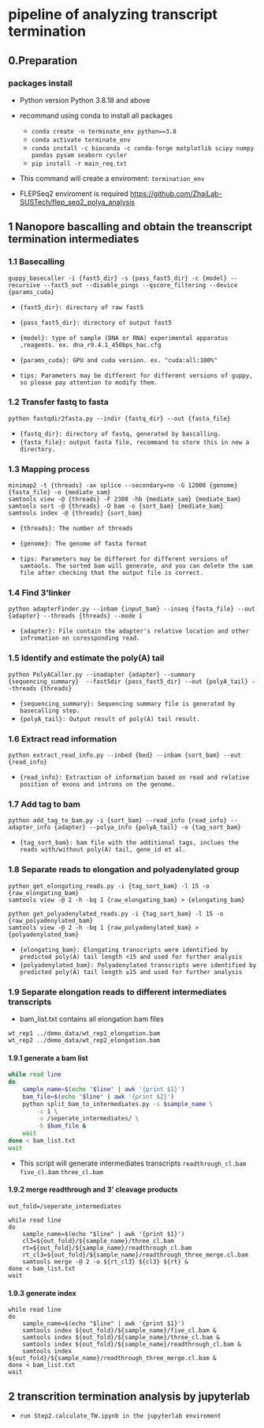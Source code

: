 # pipeline of analyzing transcript termination 

## 0.Preparation
### packages install

- Python version
Python 3.8.18 and above


- recommand using conda to install all packages

  - `conda create -n terminate_env python==3.8`
  - `conda activate terminate_env`
  - `conda install -c bioconda -c conda-forge matplotlib scipy numpy pandas pysam seaborn cycler` 
  - `pip install -r main_req.txt`



- This command will create a enviroment: `termination_env`
- FLEPSeq2 enviroment is required
  https://github.com/ZhaiLab-SUSTech/flep_seq2_polya_analysis

## 1 Nanopore bascalling and obtain the treanscript termination intermediates

### 1.1 Basecalling
```shell
guppy_basecaller -i {fast5_dir} -s {pass_fast5_dir} -c {model} --recursive --fast5_out --disable_pings --qscore_filtering --device {params_cuda}
```

- `{fast5_dir}: directory of raw fast5`
- `{pass_fast5_dir}: directory of output fast5`
- `{model}: type of sample (DNA or RNA) experimental apparatus ,reagents. ex. dna_r9.4.1_450bps_hac.cfg`
- `{params_cuda}: GPU and cuda version. ex. "cuda:all:100%"`

- `tips: Parameters may be different for different versions of guppy, so please pay attention to modify them.`



### 1.2 Transfer fastq to fasta
```shell
python fastqdir2fasta.py --indir {fastq_dir} --out {fasta_file}
```

- `{fastq_dir}: directory of fastq, generated by bascalling.`
- `{fasta_file}: output fasta file, recommand to store this in new a directory.`



### 1.3 Mapping process
```shell
minimap2 -t {threads} -ax splice --secondary=no -G 12000 {genome} {fasta_file} -o {mediate_sam}
samtools view -@ {threads} -F 2308 -hb {mediate_sam} {mediate_bam}
samtools sort -@ {threads} -O bam -o {sort_bam} {mediate_bam}
samtools index -@ {threads} {sort_bam}
```

- `{threads}: The number of threads`
- `{genome}: The genome of fasta format`

- `tips: Parameters may be different for different versions of samtools. The sorted bam will generate, and you can delete the sam file after checking that the output file is correct.`



### 1.4 Find 3'linker
```shell
python adapterFinder.py --inbam {input_bam} --inseq {fasta_file} --out {adapter} --threads {threads} --mode 1
```

- `{adapter}: File contain the adapter's relative location and other infromation on coressponding read.`



### 1.5 Identify and estimate the poly(A) tail
```shell
python PolyACaller.py --inadapter {adapter} --summary {sequencing_summary}  --fast5dir {pass_fast5_dir} --out {polyA_tail} --threads {threads}
```

- `{sequencing_summary}: Sequencing summary file is generated by basecalling step.`
- `{polyA_tail}: Output result of poly(A) tail result.`



### 1.6 Extract read information
```shell
python extract_read_info.py --inbed {bed} --inbam {sort_bam} --out {read_info}
```

- `{read_info}: Extraction of information based on read and relative position of exons and introns on the genome.`



### 1.7 Add tag to bam
```shell
python add_tag_to_bam.py -i {sort_bam} --read_info {read_info} --adapter_info {adapter} --polya_info {polyA_tail} -o {tag_sort_bam}
```

- `{tag_sort_bam}: bam file with the additional tags, inclues the reads with/without poly(A) tail, gene_id et al.`



### 1.8 Separate reads to elongation and polyadenylated group
```shell
python get_elongating_reads.py -i {tag_sort_bam} -l 15 -o {raw_elongating_bam}
samtools view -@ 2 -h -bq 1 {raw_elongating_bam} > {elongating_bam}

python get_polyadenylated_reads.py -i {tag_sort_bam} -l 15 -o {raw_polyadenylated_bam}
samtools view -@ 2 -h -bq 1 {raw_polyadenylated_bam} > {polyadenylated_bam}
```

- `{elongating_bam}: Elongating transcripts were identified by predicted poly(A) tail length <15 and used for further analysis`
- `{polyadenylated_bam}: Polyadenylated transcripts were identified by predicted poly(A) tail length ≥15 and used for further analysis`



### 1.9 Separate elongation reads to different intermediates transcripts

- bam_list.txt contains all elongation bam files

```text
wt_rep1 ../demo_data/wt_rep1_elongation.bam
wt_rep2 ../demo_data/wt_rep2_elongation.bam
```

#### 1.9.1 generate a bam list
```sh
while read line
do
    sample_name=$(echo "$line" | awk '{print $1}')
    bam_file=$(echo "$line" | awk '{print $2}')
    python split_bam_to_intermediates.py -s $sample_name \
        -c 1 \
        -o /seperate_intermediates/ \
        -b $bam_file &
    wait
done < bam_list.txt
wait 
```
- This script will generate intermediates transcripts
    `readthrough_cl.bam`
    `five_cl.bam`
    `three_cl.bam`

#### 1.9.2 merge readthrough and 3' cleavage products

```shell
out_fold=/seperate_intermediates

while read line
do
    sample_name=$(echo "$line" | awk '{print $1}')
    cl3=${out_fold}/${sample_name}/three_cl.bam
    rt=${out_fold}/${sample_name}/readthrough_cl.bam
    rt_cl3=${out_fold}/${sample_name}/readthrough_three_merge.cl.bam
    samtools merge -@ 2 -o ${rt_cl3} ${cl3} ${rt} &
done < bam_list.txt
wait
```

#### 1.9.3 generate index

```shell
while read line
do
    sample_name=$(echo "$line" | awk '{print $1}')
    samtools index ${out_fold}/${sample_name}/five_cl.bam &
    samtools index ${out_fold}/${sample_name}/three_cl.bam &
    samtools index ${out_fold}/${sample_name}/readthrough_cl.bam &
    samtools index ${out_fold}/${sample_name}/readthrough_three_merge.cl.bam &
done < bam_list.txt
wait
```



## 2 transcrition termination analysis by jupyterlab
- `run Step2.calculate_TW.ipynb in the jupyterlab enviroment`
